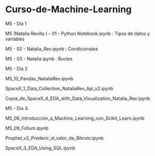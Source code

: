 # Curso-de-Machine-Learning
M5 - Día 1

M5 (Natalia Revilla ) - 01 - Python Notebook.ipynb :
Tipos de datos y variables

M5 - 02 - Natalia_Rev.ipynb :
Condicionales

M5 - 03 - Natalia.ipynb :
Bucles

M5 - Día 2 

M5_10_Pandas_NataliaRev.ipynb

SpaceX_1_Data_Collection_NataliaRev_Api_v2.ipynb

Copia_de_SpaceX_4_EDA_with_Data_Visualization_Natalia_Rev.ipynb

M5 - Día 3:

M5_06_Introducción_a_Machine_Learning_con_Scikit_Learn.ipynb

M5_09_Folium.ipynb

Prophet_v2_Predecir_el_valor_de_Bitcoin.ipynb

SpaceX_3_EDA_Using_SQL.ipynb
